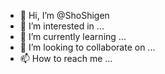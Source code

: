 - 👋 Hi, I’m @ShoShigen
- 👀 I’m interested in ...
- 🌱 I’m currently learning ...
- 💞️ I’m looking to collaborate on ...
- 📫 How to reach me ...

<!---
ShoShigen/ShoShigen is a ✨ special ✨ repository because its `README.md` (this file) appears on your GitHub profile.
You can click the Preview link to take a look at your changes.
--->
